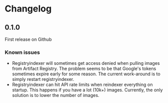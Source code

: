 # Changelog


## 0.1.0
First release on Github

### Known issues
- Registryindexer will sometimes get access denied when pulling images from Artifact Registry.
  The problem seems to be that Google's tokens sometimes expire early for some reason. The current work-around is to simply restart registryindexer.
- Registryindexer can hit API rate limits when reindexer everything on startup. This happens if you have a lot (10k+) images. Currently, the only solution
  is to lower the number of images.

